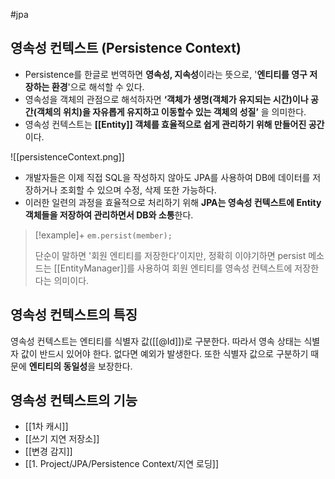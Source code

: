 #jpa 

## 영속성 컨텍스트 (Persistence Context)
+ Persistence를 한글로 번역하면 **영속성, 지속성**이라는 뜻으로, '**엔티티를 영구 저장하는 환경**'으로 해석할 수 있다.
+ 영속성을 객체의 관점으로 해석하자면 **‘객체가 생명(객체가 유지되는 시간)이나 공간(객체의 위치)을 자유롭게 유지하고 이동할수 있는 객체의 성질’** 을 의미한다.
+ 영속성 컨텍스트는 **[[Entity]] 객체를 효율적으로 쉽게 관리하기 위해 만들어진 공간**이다.

![[persistenceContext.png]]

+ 개발자들은 이제 직접 SQL을 작성하지 않아도 JPA를 사용하여 DB에 데이터를 저장하거나 조회할 수 있으며 수정, 삭제 또한 가능하다.
+ 이러한 일련의 과정을 효율적으로 처리하기 위해 **JPA는 영속성 컨텍스트에 Entity 객체들을 저장하여 관리하면서 DB와 소통**한다.

> [!example]+ 
> `em.persist(member);`
> 
> 단순이 말하면 '회원 엔티티를 저장한다'이지만, 정확히 이야기하면 persist 메소드는 [[EntityManager]]를 사용하여 회원 엔티티를 영속성 컨텍스트에 저장한다는 의미이다.

## 영속성 컨텍스트의 특징
영속성 컨텍스트는 엔티티를 식별자 값([[@Id]])로 구분한다. 따라서 영속 상태는 식별자 값이 반드시 있어야 한다. 없다면 예외가 발생한다. 또한 식별자 값으로 구분하기 때문에 **엔티티의 동일성**을 보장한다.

## 영속성 컨텍스트의 기능
+ [[1차 캐시]]
+ [[쓰기 지연 저장소]]
+ [[변경 감지]]
+ [[1. Project/JPA/Persistence Context/지연 로딩]]